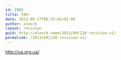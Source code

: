 ```yaml
---
id: 1982
title: ТАК!
date: 2013-09-17T06:35:01+02:00
author: alexrb
layout: revision
guid: http://alexrb.name/2013/09/228-revision-v1/
permalink: /2013/09/228-revision-v1/
---
```

http://ua.org.ua/